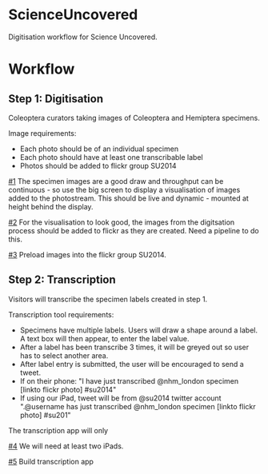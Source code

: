 ScienceUncovered
================

Digitisation workflow for Science Uncovered.


Workflow
========




Step 1: Digitisation
--------------------

Coleoptera curators taking images of Coleoptera and Hemiptera specimens.

Image requirements:

  * Each photo should be of an individual specimen
  * Each photo should have at least one transcribable label
  * Photos should be added to flickr group SU2014
  
[#1](/../../issues/1) The specimen images are a good draw and throughput can be continuous - so use the big screen to display a visualisation of images added to the photostream.  This should be live and dynamic - mounted at height behind the display. 

[#2](/../../issues/2) For the visualisation to look good, the images from the digitsation process should be added to flickr as they are created. Need a pipeline to do this.

[#3](/../../issues/3) Preload images into the flickr group SU2014. 

  

Step 2: Transcription
---------------------

Visitors will transcribe the specimen labels created in step 1.

Transcription tool requirements:

 * Specimens have multiple labels. Users will draw a shape around a label. A text box will then appear, to enter the label value.
 * After a label has been transcribe 3 times, it will be greyed out so user has to select another area. 
 * After label entry is submitted, the user will be encouraged to send a tweet.
  * If on their phone: "I have just  transcribed @nhm_london specimen [linkto flickr photo] #su2014"
  * If using our iPad, tweet will be from @su2014 twitter account ".@username has just transcribed @nhm_london specimen [linkto flickr photo] #su201"

The transcription app will only  

[#4](/../../issues/4) We will need at least two iPads.

[#5](/../../issues/5) Build transcription app






